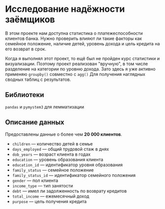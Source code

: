 # Исследование надёжности заёмщиков

В этом проекте нам доступна статистика о платежеспособности клиентов банка. Нужно проверить влияют ли такие факторы как семейное положение, наличие детей, уровень дохода и цель кредита на его возврат в срок.

Когда я выполнял этот проект, то ещё был не пройден курс статистики и визуализации. Поэтому проект реализован "вручную", в том числе разделение на категории по уровню дохода. Зато здесь я уже активно применяю `groupby()` совместно с `agg()` Для получения наглядных сводных таблиц с результатов.

## Библиотеки

`pandas` и `pymystem3` для лемматизации

## Описание данных

Предоставлены данные о более чем **20 000 клиентов**.

- `children` — количество детей в семье
- `days_employed` — общий трудовой стаж в днях
- `dob_years` — возраст клиента в годах
- `education` — уровень образования клиента
- `education_id` — идентификатор уровня образования
- `family_status` — семейное положение
- `family_status_id` — идентификатор семейного положения
- `gender` — пол клиента
- `income_type` — тип занятости
- `debt` — имел ли задолженность по возврату кредитов
- `total_income` — ежемесячный доход
- `purpose` — цель получения кредита
